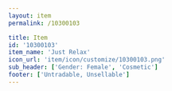 ```yaml
---
layout: item
permalink: /10300103

title: Item
id: '10300103'
item_name: 'Just Relax'
icon_url: 'item/icon/customize/10300103.png'
sub_header: ['Gender: Female', 'Cosmetic']
footer: ['Untradable, Unsellable']
---
```

